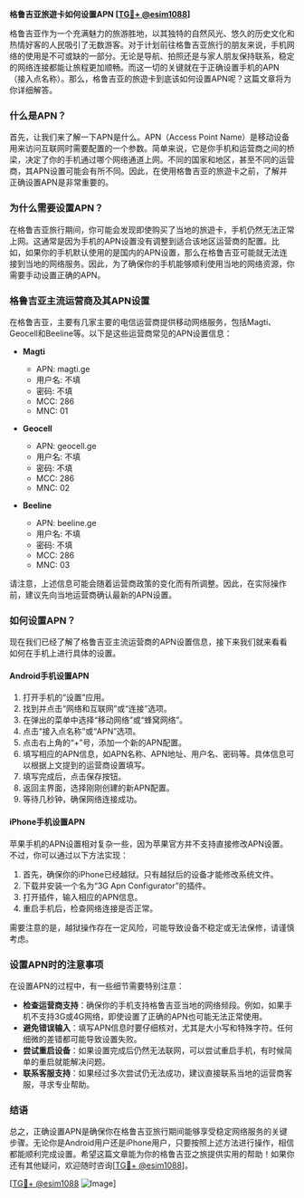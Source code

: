 **格鲁吉亚旅遊卡如何设置APN [[TG💪+ @esim1088](https://t.me/s/esim1088)]**

格鲁吉亚作为一个充满魅力的旅游胜地，以其独特的自然风光、悠久的历史文化和热情好客的人民吸引了无数游客。对于计划前往格鲁吉亚旅行的朋友来说，手机网络的使用是不可或缺的一部分。无论是导航、拍照还是与家人朋友保持联系，稳定的网络连接都能让旅程更加顺畅。而这一切的关键就在于正确设置手机的APN（接入点名称）。那么，格鲁吉亚的旅遊卡到底该如何设置APN呢？这篇文章将为你详细解答。

### 什么是APN？

首先，让我们来了解一下APN是什么。APN（Access Point Name）是移动设备用来访问互联网时需要配置的一个参数。简单来说，它是你手机和运营商之间的桥梁，决定了你的手机通过哪个网络通道上网。不同的国家和地区，甚至不同的运营商，其APN设置可能会有所不同。因此，在使用格鲁吉亚的旅遊卡之前，了解并正确设置APN是非常重要的。

### 为什么需要设置APN？

在格鲁吉亚旅行期间，你可能会发现即使购买了当地的旅遊卡，手机仍然无法正常上网。这通常是因为手机的APN设置没有调整到适合该地区运营商的配置。比如，如果你的手机默认使用的是国内的APN设置，那么在格鲁吉亚可能就无法连接到当地的网络服务。因此，为了确保你的手机能够顺利使用当地的网络资源，你需要手动设置正确的APN。

### 格鲁吉亚主流运营商及其APN设置

在格鲁吉亚，主要有几家主要的电信运营商提供移动网络服务，包括Magti、Geocell和Beeline等。以下是这些运营商常见的APN设置信息：

- **Magti**
  - APN: magti.ge
  - 用户名: 不填
  - 密码: 不填
  - MCC: 286
  - MNC: 01

- **Geocell**
  - APN: geocell.ge
  - 用户名: 不填
  - 密码: 不填
  - MCC: 286
  - MNC: 02

- **Beeline**
  - APN: beeline.ge
  - 用户名: 不填
  - 密码: 不填
  - MCC: 286
  - MNC: 03

请注意，上述信息可能会随着运营商政策的变化而有所调整。因此，在实际操作前，建议先向当地运营商确认最新的APN设置。

### 如何设置APN？

现在我们已经了解了格鲁吉亚主流运营商的APN设置信息，接下来我们就来看看如何在手机上进行具体的设置。

#### Android手机设置APN

1. 打开手机的“设置”应用。
2. 找到并点击“网络和互联网”或“连接”选项。
3. 在弹出的菜单中选择“移动网络”或“蜂窝网络”。
4. 点击“接入点名称”或“APN”选项。
5. 点击右上角的“+”号，添加一个新的APN配置。
6. 填写相应的APN信息，如APN名称、APN地址、用户名、密码等。具体信息可以根据上文提到的运营商设置填写。
7. 填写完成后，点击保存按钮。
8. 返回主界面，选择刚刚创建的新APN配置。
9. 等待几秒钟，确保网络连接成功。

#### iPhone手机设置APN

苹果手机的APN设置相对复杂一些，因为苹果官方并不支持直接修改APN设置。不过，你可以通过以下方法实现：

1. 首先，确保你的iPhone已经越狱。只有越狱后的设备才能修改系统文件。
2. 下载并安装一个名为“3G Apn Configurator”的插件。
3. 打开插件，输入相应的APN信息。
4. 重启手机后，检查网络连接是否正常。

需要注意的是，越狱操作存在一定风险，可能导致设备不稳定或无法保修，请谨慎考虑。

### 设置APN时的注意事项

在设置APN的过程中，有一些细节需要特别注意：

- **检查运营商支持**：确保你的手机支持格鲁吉亚当地的网络频段。例如，如果手机不支持3G或4G网络，即使设置了正确的APN也可能无法正常使用。
- **避免错误输入**：填写APN信息时要仔细核对，尤其是大小写和特殊字符。任何细微的差错都可能导致设置失败。
- **尝试重启设备**：如果设置完成后仍然无法联网，可以尝试重启手机，有时候简单的重启就能解决问题。
- **联系客服支持**：如果经过多次尝试仍无法成功，建议直接联系当地的运营商客服，寻求专业帮助。

### 结语

总之，正确设置APN是确保你在格鲁吉亚旅行期间能够享受稳定网络服务的关键步骤。无论你是Android用户还是iPhone用户，只要按照上述方法进行操作，相信都能顺利完成设置。希望这篇文章能为你的格鲁吉亚之旅提供实用的帮助！如果你还有其他疑问，欢迎随时咨询[[TG💪+ @esim1088](https://t.me/s/esim1088)]。

[[TG💪+ @esim1088](https://t.me/s/esim1088) ![Image](https://i.postimg.cc/4NQfJmqS/Snipaste-2025-05-13-00-14-12.png)]